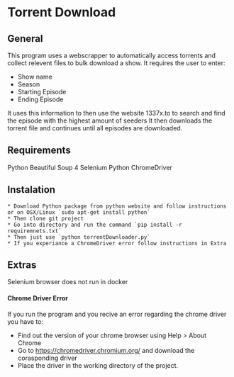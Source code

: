 # Torrent Download

## General
This program uses a webscrapper to automatically access torrents and collect relevent files to bulk download a show.
It requires the user to enter:
- Show name
- Season
- Starting Episode
- Ending Episode

It uses this information to then use the website 1337x.to to search and find the episode with the highest amount of seeders
It then downloads the torrent file and continues until all episodes are downloaded.

## Requirements
Python
Beautiful Soup 4
Selenium Python
ChromeDriver

## Instalation
    * Download Python package from python website and follow instructions or on OSX/Linux `sudo apt-get install python`
    * Then clone git project
    * Go into directory and run the command `pip install -r requiremnets.txt`
    * Then just use `python torrentDownloader.py`
    * If you experiance a ChromeDriver error follow instructions in Extra

## Extras
Selenium browser does not run in docker

#### Chrome Driver Error
If you run the program and you recive an error regarding the chrome driver you have to:
* Find out the version of your chrome browser using Help > About Chrome
* Go to https://chromedriver.chromium.org/ and download the corasponding driver
* Place the driver in the working directory of the project.
